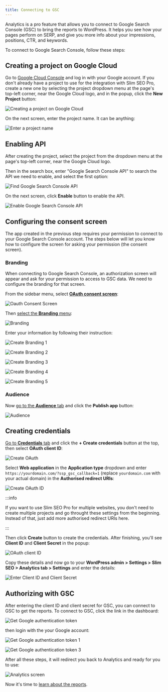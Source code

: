 ```yaml
---
title: Connecting to GSC
---
```


Analytics is a pro feature that allows you to connect to Google Search Console (GSC) to bring the reports to WordPress. It helps you see how your pages perform on SERP, and give you more info about your impressions, positions, CTR, and keywords.

To connect to Google Search Console, follow these steps:

## Creating a project on Google Cloud

Go to [Google Cloud Console](https://console.cloud.google.com/) and log in with your Google account. If you don't already have a project to use for the integration with Slim SEO Pro, create a new one by selecting the project dropdown menu at the page's top-left corner, near the Google Cloud logo, and in the popup, click the **New Project** button:

![Creating a project on Google Cloud](img/create-project.png)

On the next screen, enter the project name. It can be anything:

![Enter a project name](img/project-name.png)

## Enabling API

After creating the project, select the project from the dropdown menu at the page's top-left corner, near the Google Cloud logo.

Then in the search box, enter "Google Search Console API" to search the API we need to enable, and select the first option:

![Find Google Search Console API](img/search-api.png)

On the next screen, click **Enable** button to enable the API.

![Enable Google Search Console API](img/enable-gsc-api.png)

## Configuring the consent screen

The app created in the previous step requires your permission to connect to your Google Search Console account. The steps below will let you know how to configure the screen for asking your permission (the consent screen).

### Branding

When connecting to Google Search Console, an authorization screen will appear and ask for your permission to access to GSC data. We need to configure the branding for that screen.

From the sidebar menu, select [**OAuth consent screen**](https://console.cloud.google.com/auth/overview):

![Oauth Consent Screen](img/oauth-consent-screen.png)

Then [select the **Branding** menu](https://console.cloud.google.com/auth/branding):

![Branding](img/branding.png)

Enter your information by following their instruction:

![Create Branding 1](img/create-branding-1.png)

![Create Branding 2](img/create-branding-2.png)

![Create Branding 3](img/create-branding-3.png)

![Create Branding 4](img/create-branding-4.png)

![Create Branding 5](img/create-branding-5.png)

### Audience

Now [go to the **Audience** tab](https://console.cloud.google.com/auth/audience) and click the **Publish app** button:

![Audience](img/publish-app.png)

## Creating credentials

[Go to **Credentials** tab](https://console.cloud.google.com/apis/credentials) and click the **+ Create credentials** button at the top, then select **OAuth client ID**:

![Create OAuth](img/create-credentials-oauth.png)

Select **Web application** in the **Application type** dropdown and enter `https://yourdomain.com/?ssp_gsc_callback=1` (replace `yourdomain.com` with your actual domain) in the **Authorised redirect URIs**:

![Create OAuth ID](img/create-oauth.png)

:::info

If you want to use Slim SEO Pro for multiple websites, you don't need to create multiple projects and go throught these settings from the beginning. Instead of that, just add more authorised redirect URIs here.

:::

Then click **Create** button to create the credentials. After finishing, you'll see **Client ID** and **Client Secret** in the popup:

![OAuth client ID](img/oauth-info.png)

Copy these details and now go to your **WordPress admin > Settings > Slim SEO > Analytics tab > Settings** and enter the details:

![Enter Client ID and Client Secret](img/enter-client-id-and-secret.png)

## Authorizing with GSC

After entering the client ID and client secret for GSC, you can connect to GSC to get the reports. To connect to GSC, click the link in the dashboard:

![Get Google authentication token](img/login-google-to-get-authentication-token.png)

then login with the your Google account:

![Get Google authentication token 1](img/get-authentication-token-1.png)

![Get Google authentication token 3](img/get-authentication-token-3.png)

After all these steps, it will redirect you back to Analytics and ready for you to use:

![Analytics screen](img/analytics-screen.png)

Now it's time to [learn about the reports](/slim-seo-pro/analytics/reports/).